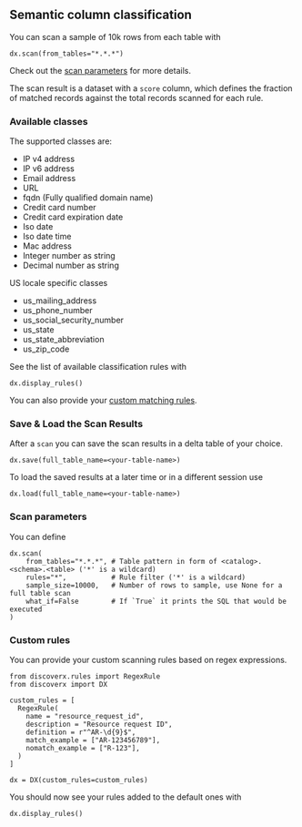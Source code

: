 ## Semantic column classification

You can scan a sample of 10k rows from each table with

```
dx.scan(from_tables="*.*.*")
```

Check out the [scan parameters](#scan-parameters) for more details.

The scan result is a dataset with a `score` column, which defines the fraction of matched records against the total records scanned for each rule.

### Available classes

The supported classes are:
- IP v4 address
- IP v6 address
- Email address
- URL
- fqdn (Fully qualified domain name)
- Credit card number
- Credit card expiration date
- Iso date
- Iso date time
- Mac address
- Integer number as string
- Decimal number as string

US locale specific classes
- us_mailing_address
- us_phone_number
- us_social_security_number
- us_state
- us_state_abbreviation
- us_zip_code

See the list of available classification rules with 

```
dx.display_rules()
```

You can also provide your [custom matching rules](#custom-rules).


### Save & Load the Scan Results

After a `scan` you can save the scan results in a delta table of your choice.

```
dx.save(full_table_name=<your-table-name>)
```

To load the saved results at a later time or in a different session use

```
dx.load(full_table_name=<your-table-name>)
```


### Scan parameters

You can define 

```
dx.scan(
    from_tables="*.*.*", # Table pattern in form of <catalog>.<schema>.<table> ('*' is a wildcard)
    rules="*",           # Rule filter ('*' is a wildcard)
    sample_size=10000,   # Number of rows to sample, use None for a full table scan
    what_if=False        # If `True` it prints the SQL that would be executed
)
```

### Custom rules

You can provide your custom scanning rules based on regex expressions.

```
from discoverx.rules import RegexRule
from discoverx import DX

custom_rules = [
  RegexRule(
    name = "resource_request_id",
    description = "Resource request ID",
    definition = r"^AR-\d{9}$",
    match_example = ["AR-123456789"],
    nomatch_example = ["R-123"],
  )
]

dx = DX(custom_rules=custom_rules)
```

You should now see your rules added to the default ones with

```
dx.display_rules()
```

